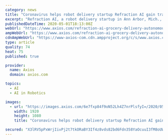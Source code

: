 ```yaml
---
category: news
title: "Coronavirus helps robot delivery startup Refraction AI gain traction"
excerpt: "Refraction AI, a robot delivery startup in Ann Arbor, Mich., was having trouble gaining traction before the pandemic — and now, it's racing to capitalize on our stay-at-home mentality. Why it matters: In the midst of the pain and suffering from a crisis,"
publishedDateTime: 2020-05-01T18:13:00Z
webUrl: "https://www.axios.com/refraction-ai-grocery-delivery-autonomous-ann-arbor-611e65fa-65d7-4b30-a8d4-de1b85c720fb.html"
ampWebUrl: "https://www.axios.com/refraction-ai-grocery-delivery-autonomous-ann-arbor-611e65fa-65d7-4b30-a8d4-de1b85c720fb.html"
cdnAmpWebUrl: "https://www-axios-com.cdn.ampproject.org/c/s/www.axios.com/refraction-ai-grocery-delivery-autonomous-ann-arbor-611e65fa-65d7-4b30-a8d4-de1b85c720fb.html"
type: article
quality: 74
heat: 75
published: true

provider:
  name: Axios
  domain: axios.com

topics:
  - AI
  - AI in Robotics

images:
  - url: "https://images.axios.com/6e7fxp84f9oN52Lh4Z7nrPlsfyI=/2020/05/01/1588353067194.png"
    width: 1920
    height: 1080
    title: "Coronavirus helps robot delivery startup Refraction AI gain traction"

secured: "X3lRV5pPxWrjIivPj2t7tkORaBY3If4z8vds82bd6Fdn358YaOcuuI3fM8oUWDCnFmkH0Rr19fuZnYJ39moPAcQ22m4njR1MWXVWT8L+DPjIPjiVugP8QtJ2p17Vs6leBiW9zFbi6uei7yBvvQYPnDNMN10bihp94OzGgOs8aTZ/yf1I/36+6ycFN22YyHEAYPT6dUd2l16rHx4YXuvKQw+FENSi6H3sBGVgZaJ5nMuQsU0Dwu2q8KUZ+TpJFMyhV41tr0ybF9vW7Uyk/i+8c4qdel5PyqxGlEzOsA1R8yjGhP9XUMaIlkqky4x+NTR9didWe+pNuXY1XDZcEfnFXY0x5auYnzsbkSd4WX6CZnC8OcVEOGG9znFsCZl2xa5kPFG4PNmGHMgNdhpE1OZa++LV17Y6xhR5ycYtJsgKbxmoGpJb0upF3no2yi7LTbfeXm08bd+XFPQNpVJBb+aIYr6A8b0/0oJ+VHKwDi0nbpw=;b4kMHY8XJCAYg9q3DDojbA=="
---
```


